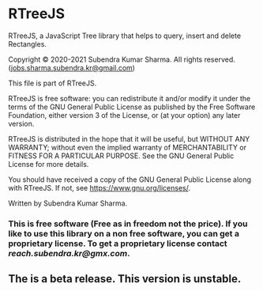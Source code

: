 # RTreeJS

RTreeJS, a JavaScript Tree library that helps to query, insert and delete Rectangles.

Copyright © 2020-2021 Subendra Kumar Sharma. All rights reserved. (jobs.sharma.subendra.kr@gmail.com)

This file is part of RTreeJS.

RTreeJS is free software: you can redistribute it and/or modify
it under the terms of the GNU General Public License as published by
the Free Software Foundation, either version 3 of the License, or
(at your option) any later version.

RTreeJS is distributed in the hope that it will be useful,
but WITHOUT ANY WARRANTY; without even the implied warranty of
MERCHANTABILITY or FITNESS FOR A PARTICULAR PURPOSE.  See the
GNU General Public License for more details.

You should have received a copy of the GNU General Public License
along with RTreeJS.  If not, see <https://www.gnu.org/licenses/>.

Written by Subendra Kumar Sharma.


### This is free software (Free as in freedom not the price). If you like to use this library on a non free software, you can get a proprietary license. To get a proprietary license contact _reach.subendra.kr@gmx.com_.


## The is a beta release. This version is unstable.
